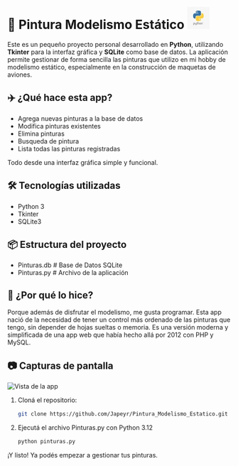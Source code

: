 # 🎨 Pintura Modelismo Estático ![Logo_Python](https://github.com/Japeyr/Japeyr/blob/main/Python.jpg)

Este es un pequeño proyecto personal desarrollado en **Python**, utilizando **Tkinter** para la interfaz gráfica y **SQLite** como base de datos. La aplicación permite gestionar de forma sencilla las pinturas que utilizo en mi hobby de modelismo estático, especialmente en la construcción de maquetas de aviones.

## ✈️ ¿Qué hace esta app?

- Agrega nuevas pinturas a la base de datos
- Modifica pinturas existentes
- Elimina pinturas
- Busqueda de pintura
- Lista todas las pinturas registradas

Todo desde una interfaz gráfica simple y funcional.

## 🛠️ Tecnologías utilizadas

- Python 3
- Tkinter
- SQLite3

## 📦 Estructura del proyecto
- Pinturas.db # Base de Datos SQLite
- Pinturas.py # Archivo de la aplicación


## 🚀 ¿Por qué lo hice?

Porque además de disfrutar el modelismo, me gusta programar. Esta app nació de la necesidad de tener un control más ordenado de las pinturas que tengo, sin depender de hojas sueltas o memoria. Es una versión moderna y simplificada de una app web que había hecho allá por 2012 con PHP y MySQL.

## 📷 Capturas de pantalla

![Vista de la app]([ruta/a/la/imagen.png](https://github.com/Japeyr/Pintura_Modelismo_Estatico/blob/main/programa-pintura-2.png))

1. Cloná el repositorio:
   ```bash
   git clone https://github.com/Japeyr/Pintura_Modelismo_Estatico.git

2. Ejecutá el archivo Pinturas.py con Python 3.12
    ```bash
    python pinturas.py

¡Y listo! Ya podés empezar a gestionar tus pinturas.
